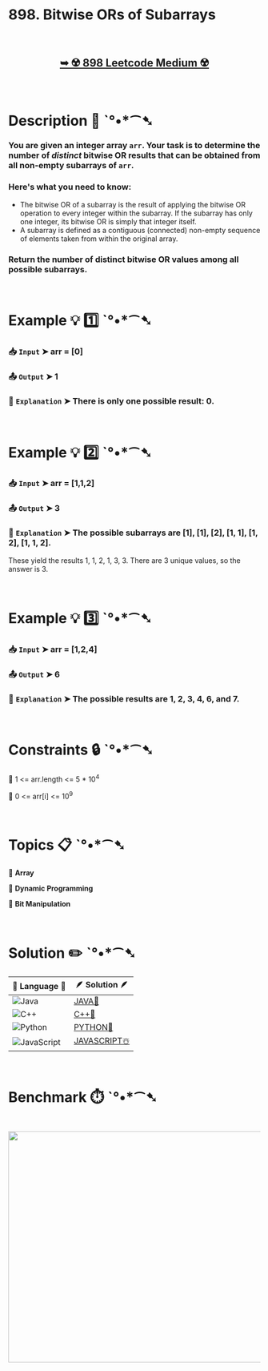# 898. Bitwise ORs of Subarrays

</br>

<h2 align="center"> 

<a href="https://leetcode.com/problems/bitwise-ors-of-subarrays/description/?envType=daily-question&envId=2025-07-31"><strong>➥ ☢️ 898 Leetcode Medium ☢️ </strong></a>
</h2>

</br>

# Description 📜 ˋ°•*⁀➷

### You are given an integer array `arr`. Your task is to determine the number of *distinct* bitwise OR results that can be obtained from all non-empty subarrays of `arr`.

### Here's what you need to know:

- The bitwise OR of a subarray is the result of applying the bitwise OR operation to every integer within the subarray. If the subarray has only one integer, its bitwise OR is simply that integer itself.
- A subarray is defined as a contiguous (connected) non-empty sequence of elements taken from within the original array.

### Return the number of distinct bitwise OR values among all possible subarrays.

</br>

# Example 💡 1️⃣ ˋ°•*⁀➷

  ### 📥 `Input`  ➤ arr = [0]

  ### 📤 `Output`  ➤ 1

  ### 🔦 `Explanation`  ➤ There is only one possible result: 0.

</br>

# Example 💡 2️⃣ ˋ°•*⁀➷

  ### 📥 `Input` ➤ arr = [1,1,2]

  ### 📤 `Output`  ➤ 3

  ### 🔦 `Explanation` ➤ The possible subarrays are [1], [1], [2], [1, 1], [1, 2], [1, 1, 2].
These yield the results 1, 1, 2, 1, 3, 3.
There are 3 unique values, so the answer is 3.

</br>

# Example 💡 3️⃣ ˋ°•*⁀➷

  ### 📥 `Input` ➤ arr = [1,2,4]

  ### 📤 `Output`  ➤ 6

  ### 🔦 `Explanation` ➤ The possible results are 1, 2, 3, 4, 6, and 7.

</br>

# Constraints 🔒 ˋ°•*⁀➷

🔹 1 <= arr.length <= 5 * 10<sup>4</sup> </br>

🔹 0 <= arr[i] <= 10<sup>9</sup> </br>

</br>

# Topics 📋 ˋ°•*⁀➷

🔸 **Array**  </br>

🔸 **Dynamic Programming**  </br>

🔸 **Bit Manipulation**  </br>

</br>

# Solution ✏️ ˋ°•*⁀➷

| 📒 Language 📒  | 🪶 Solution 🪶 |
| ------------- | ------------- |
|  ![Java](https://img.shields.io/badge/java-%23ED8B00.svg?style=for-the-badge&logo=openjdk&logoColor=white)  | [JAVA🍁]() |
|  ![C++](https://img.shields.io/badge/c++-%2300599C.svg?style=for-the-badge&logo=c%2B%2B&logoColor=white)  | [C++🎲]()  |
|  ![Python](https://img.shields.io/badge/python-3670A0?style=for-the-badge&logo=python&logoColor=ffdd54)    | [PYTHON🍰]() |
| ![JavaScript](https://img.shields.io/badge/javascript-%23323330.svg?style=for-the-badge&logo=javascript&logoColor=%23F7DF1E)   | [JAVASCRIPT☃️]() |

</br>

# Benchmark ⏱️ ˋ°•*⁀➷

<h1  align="center" >

<img src ="https://github.com/user-attachments/assets/cf60b5fa-7c96-429a-af2e-e03c446a4ed6" width = "700px" height="462px" />

</h1>
